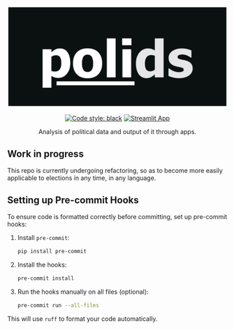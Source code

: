 <div align="center">

![polids](https://github.com/AndreCNF/polids/blob/main/data/polids_logo.png?raw=true)

[![Code style: black](https://img.shields.io/badge/code%20style-black-000000.svg)](https://github.com/psf/black)
[![Streamlit App](https://static.streamlit.io/badges/streamlit_badge_black_white.svg)](https://share.streamlit.io/andrecnf/polids/main/app/app.py)

Analysis of political data and output of it through apps.

</div>

## Work in progress

This repo is currently undergoing refactoring, so as to become more easily applicable to elections in any time, in any language.

## Setting up Pre-commit Hooks

To ensure code is formatted correctly before committing, set up pre-commit hooks:

1. Install `pre-commit`:
   ```bash
   pip install pre-commit
   ```

2. Install the hooks:
   ```bash
   pre-commit install
   ```

3. Run the hooks manually on all files (optional):
   ```bash
   pre-commit run --all-files
   ```

This will use `ruff` to format your code automatically.
